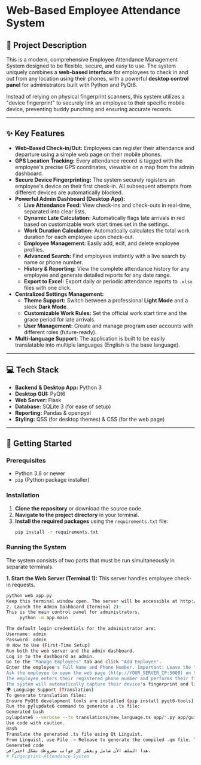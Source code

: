 # Web-Based Employee Attendance System

## 🌟 Project Description

This is a modern, comprehensive Employee Attendance Management System designed to be flexible, secure, and easy to use. The system uniquely combines a **web-based interface** for employees to check in and out from any location using their phones, with a powerful **desktop control panel** for administrators built with Python and PyQt6.

Instead of relying on physical fingerprint scanners, this system utilizes a "device fingerprint" to securely link an employee to their specific mobile device, preventing buddy punching and ensuring accurate records.

---

## ✨ Key Features

- **Web-Based Check-in/Out:** Employees can register their attendance and departure using a simple web page on their mobile phones.
- **GPS Location Tracking:** Every attendance record is tagged with the employee's precise GPS coordinates, viewable on a map from the admin dashboard.
- **Secure Device Fingerprinting:** The system securely registers an employee's device on their first check-in. All subsequent attempts from different devices are automatically blocked.
- **Powerful Admin Dashboard (Desktop App):**
    - **Live Attendance Feed:** View check-ins and check-outs in real-time, separated into clear lists.
    - **Dynamic Late Calculation:** Automatically flags late arrivals in red based on customizable work start times set in the settings.
    - **Work Duration Calculation:** Automatically calculates the total work duration for each employee upon check-out.
    - **Employee Management:** Easily add, edit, and delete employee profiles.
    - **Advanced Search:** Find employees instantly with a live search by name or phone number.
    - **History & Reporting:** View the complete attendance history for any employee and generate detailed reports for any date range.
    - **Export to Excel:** Export daily or periodic attendance reports to `.xlsx` files with one click.
- **Centralized Settings Management:**
    - **Theme Support:** Switch between a professional **Light Mode** and a sleek **Dark Mode**.
    - **Customizable Work Rules:** Set the official work start time and the grace period for late arrivals.
    - **User Management:** Create and manage program user accounts with different roles (future-ready).
- **Multi-language Support:** The application is built to be easily translatable into multiple languages (English is the base language).

---

## 💻 Tech Stack

- **Backend & Desktop App:** Python 3
- **Desktop GUI:** PyQt6
- **Web Server:** Flask
- **Database:** SQLite 3 (for ease of setup)
- **Reporting:** Pandas & openpyxl
- **Styling:** QSS (for desktop themes) & CSS (for the web page)

---

## 🚀 Getting Started

### Prerequisites

- Python 3.8 or newer
- `pip` (Python package installer)

### Installation

1.  **Clone the repository** or download the source code.
2.  **Navigate to the project directory** in your terminal.
3.  **Install the required packages** using the `requirements.txt` file:
    ```bash
    pip install -r requirements.txt
    ```

### Running the System

The system consists of two parts that must be run simultaneously in separate terminals.

**1. Start the Web Server (Terminal 1):**
   This server handles employee check-in requests.
   ```bash
   python web_app.py
   Keep this terminal window open. The server will be accessible at http://localhost:5000 on the host machine and via its IP address on the local network.
2. Launch the Admin Dashboard (Terminal 2):
This is the main control panel for administrators.
        python -m app.main

The default login credentials for the administrator are:
Username: admin
Password: admin
🌐 How to Use (First-Time Setup)
Run both the web server and the admin dashboard.
Log in to the dashboard as admin.
Go to the "Manage Employees" tab and click "Add Employee".
Enter the employee's Full Name and Phone Number. Important: Leave the "Device Fingerprint" field empty.
Ask the employee to open the web page (http://YOUR_SERVER_IP:5000) on their mobile phone.
The employee enters their registered phone number and performs their first Check-in.
The system will automatically capture their device's fingerprint and link it to their account. Their device is now registered and secure.
🌍 Language Support (Translation)
To generate translation files:
Ensure PyQt6 development tools are installed (pip install pyqt6-tools).
Run the pylupdate6 command to generate a .ts file:
Generated bash
pylupdate6 --verbose --ts translations/new_language.ts app/*.py app/gui/*.py
Use code with caution.
Bash
Translate the generated .ts file using Qt Linguist.
From Linguist, use File -> Release to generate the compiled .qm file. The application will load it automatically if the language is set in the settings.
Generated code
هذا الملف الآن شامل ويغطي كل جوانب مشروعك بشكل احترافي.
#   F i n g e r p r i n t - A t t e n d a n c e - S y s t e m  
 